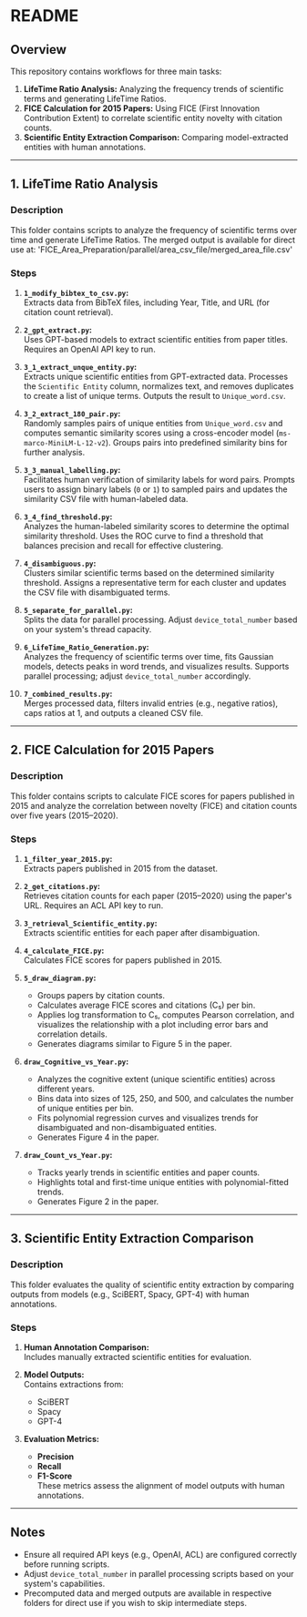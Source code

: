 # README

## Overview
This repository contains workflows for three main tasks:  
1. **LifeTime Ratio Analysis:** Analyzing the frequency trends of scientific terms and generating LifeTime Ratios.  
2. **FICE Calculation for 2015 Papers:** Using FICE (First Innovation Contribution Extent) to correlate scientific entity novelty with citation counts.  
3. **Scientific Entity Extraction Comparison:** Comparing model-extracted entities with human annotations.

---

## **1. LifeTime Ratio Analysis**

### **Description**
This folder contains scripts to analyze the frequency of scientific terms over time and generate LifeTime Ratios. The merged output is available for direct use at: 'FICE_Area_Preparation/parallel/area_csv_file/merged_area_file.csv'


### **Steps**
1. **`1_modify_bibtex_to_csv.py`:**  
   Extracts data from BibTeX files, including Year, Title, and URL (for citation count retrieval).  

2. **`2_gpt_extract.py`:**  
   Uses GPT-based models to extract scientific entities from paper titles. Requires an OpenAI API key to run.

3. **`3_1_extract_unque_entity.py`:**  
   Extracts unique scientific entities from GPT-extracted data. Processes the `Scientific Entity` column, normalizes text, and removes duplicates to create a list of unique terms. Outputs the result to `Unique_word.csv`.

4. **`3_2_extract_180_pair.py`:**  
   Randomly samples pairs of unique entities from `Unique_word.csv` and computes semantic similarity scores using a cross-encoder model (`ms-marco-MiniLM-L-12-v2`). Groups pairs into predefined similarity bins for further analysis.

5. **`3_3_manual_labelling.py`:**  
   Facilitates human verification of similarity labels for word pairs. Prompts users to assign binary labels (`0` or `1`) to sampled pairs and updates the similarity CSV file with human-labeled data.

6. **`3_4_find_threshold.py`:**  
   Analyzes the human-labeled similarity scores to determine the optimal similarity threshold. Uses the ROC curve to find a threshold that balances precision and recall for effective clustering.

7. **`4_disambiguous.py`:**  
   Clusters similar scientific terms based on the determined similarity threshold. Assigns a representative term for each cluster and updates the CSV file with disambiguated terms.

8. **`5_separate_for_parallel.py`:**  
   Splits the data for parallel processing. Adjust `device_total_number` based on your system's thread capacity.

9. **`6_LifeTime_Ratio_Generation.py`:**  
   Analyzes the frequency of scientific terms over time, fits Gaussian models, detects peaks in word trends, and visualizes results. Supports parallel processing; adjust `device_total_number` accordingly.

10. **`7_combined_results.py`:**  
    Merges processed data, filters invalid entries (e.g., negative ratios), caps ratios at 1, and outputs a cleaned CSV file.


---

## **2. FICE Calculation for 2015 Papers**

### **Description**
This folder contains scripts to calculate FICE scores for papers published in 2015 and analyze the correlation between novelty (FICE) and citation counts over five years (2015–2020).

### **Steps**
1. **`1_filter_year_2015.py`:**  
   Extracts papers published in 2015 from the dataset.

2. **`2_get_citations.py`:**  
   Retrieves citation counts for each paper (2015–2020) using the paper's URL. Requires an ACL API key to run.

3. **`3_retrieval_Scientific_entity.py`:**  
   Extracts scientific entities for each paper after disambiguation.

4. **`4_calculate_FICE.py`:**  
   Calculates FICE scores for papers published in 2015.

5. **`5_draw_diagram.py`:**  
   - Groups papers by citation counts.
   - Calculates average FICE scores and citations (C₅) per bin.  
   - Applies log transformation to C₅, computes Pearson correlation, and visualizes the relationship with a plot including error bars and correlation details.  
   - Generates diagrams similar to Figure 5 in the paper.

6. **`draw_Cognitive_vs_Year.py`:**  
   - Analyzes the cognitive extent (unique scientific entities) across different years.  
   - Bins data into sizes of 125, 250, and 500, and calculates the number of unique entities per bin.  
   - Fits polynomial regression curves and visualizes trends for disambiguated and non-disambiguated entities.  
   - Generates Figure 4 in the paper.

7. **`draw_Count_vs_Year.py`:**  
   - Tracks yearly trends in scientific entities and paper counts.  
   - Highlights total and first-time unique entities with polynomial-fitted trends.  
   - Generates Figure 2 in the paper.

---

## **3. Scientific Entity Extraction Comparison**

### **Description**
This folder evaluates the quality of scientific entity extraction by comparing outputs from models (e.g., SciBERT, Spacy, GPT-4) with human annotations.

### **Steps**
1. **Human Annotation Comparison:**  
   Includes manually extracted scientific entities for evaluation.

2. **Model Outputs:**  
   Contains extractions from:
   - SciBERT  
   - Spacy  
   - GPT-4  

3. **Evaluation Metrics:**  
   - **Precision**  
   - **Recall**  
   - **F1-Score**  
   These metrics assess the alignment of model outputs with human annotations.

---

## **Notes**
- Ensure all required API keys (e.g., OpenAI, ACL) are configured correctly before running scripts.  
- Adjust `device_total_number` in parallel processing scripts based on your system's capabilities.  
- Precomputed data and merged outputs are available in respective folders for direct use if you wish to skip intermediate steps.

